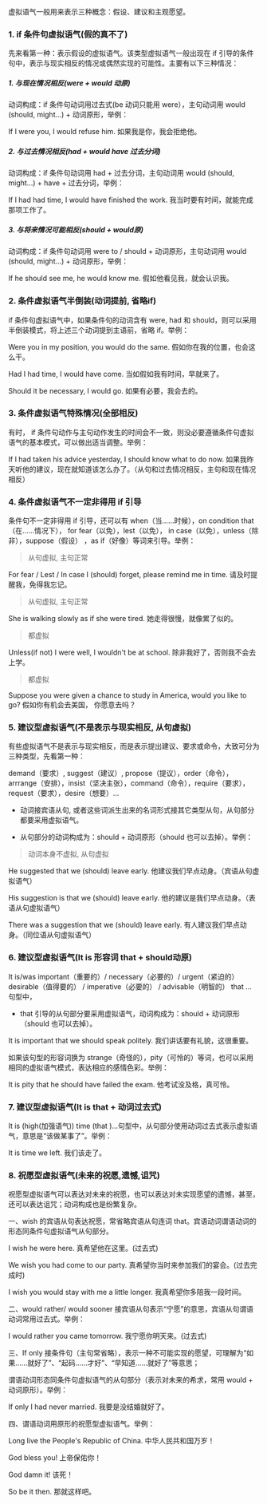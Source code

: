 虚拟语气一般用来表示三种概念：假设、建议和主观愿望。


### 1. if 条件句虚拟语气(假的真不了)

先来看第一种：表示假设的虚拟语气。该类型虚拟语气一般出现在 if 引导的条件句中，表示与现实相反的情况或偶然实现的可能性。主要有以下三种情况：


##### 1. 与现在情况相反(were + would 动原)

动词构成：if 条件句动词用过去式(be 动词只能用 were），主句动词用 would (should, might...) + 动词原形，举例：


If I were you, I would refuse him. 如果我是你，我会拒绝他。


##### 2. 与过去情况相反(had + would have 过去分词)

动词构成：if 条件句动词用 had + 过去分词，主句动词用 would (should, might...) + have + 过去分词，举例：


If I had had time, I would have finished the work. 我当时要有时间，就能完成那项工作了。


##### 3. 与将来情况可能相反(should + would原)

动词构成：if 条件句动词用 were to / should + 动词原形，主句动词用 would (should, might...) + 动词原形，举例：


If he should see me, he would know me. 假如他看见我，就会认识我。


### 2. 条件虚拟语气半倒装(动词提前, 省略if)

if 条件句虚拟语气中，如果条件句的动词含有 were, had 和 should，则可以采用半倒装模式，将上述三个动词提到主语前，省略 if。举例：


Were you in my position, you would do the same. 假如你在我的位置，也会这么干。


Had I had time, I would have come. 当如假如我有时间，早就来了。


Should it be necessary, I would go. 如果有必要，我会去的。



### 3. 条件虚拟语气特殊情况(全部相反)

有时， if 条件句动作与主句动作发生的时间会不一致，则没必要遵循条件句虚拟语气的基本模式，可以做出适当调整。举例：


If I had taken his advice yesterday, I should know what to do now. 如果我昨天听他的建议，现在就知道该怎么办了。（从句和过去情况相反，主句和现在情况相反）




### 4. 条件虚拟语气不一定非得用 if 引导

条件句不一定非得用 if 引导，还可以有 when（当……时候），on condition that（在……情况下）， for fear（以免），lest（以免）， in case（以免），unless（除非），suppose（假设） ，as if（好像）等词来引导。举例：

> 从句虚拟, 主句正常

For fear / Lest / In case   I (should) forget, please remind me in time. 请及时提醒我，免得我忘记。

> 从句虚拟, 主句正常

She is walking slowly as if she were tired. 她走得很慢，就像累了似的。


> 都虚拟

Unless(if not) I were well, I wouldn't be at school. 除非我好了，否则我不会去上学。

> 都虚拟

Suppose you were given a chance to study in America, would you like to go? 假如你有机会去美国， 你愿意去吗？





###  5. 建议型虚拟语气(不是表示与现实相反, 从句虚拟)


有些虚拟语气不是表示与现实相反，而是表示提出建议、要求或命令，大致可分为三种类型，先看第一种：


demand（要求）, suggest（建议）, propose（提议），order（命令），arrrange（安排），insist（坚决主张），command（命令），require（要求），request（要求），desire（想要）...


+ 动词接宾语从句, 或者这些词派生出来的名词形式接其它类型从句，从句部分都要采用虚拟语气。

+ 从句部分的动词构成为：should + 动词原形（should 也可以去掉）。举例：


> 动词本身不虚拟, 从句虚拟


He suggested that we (should) leave early. 他建议我们早点动身。（宾语从句虚拟语气）


His suggestion is that we (should) leave early. 他的建议是我们早点动身。（表语从句虚拟语气）


There was a suggestion that we (should) leave early. 有人建议我们早点动身。（同位语从句虚拟语气）






### 6. 建议型虚拟语气(It is 形容词 that + should动原)


It is/was important（重要的）/ necessary（必要的）/ urgent（紧迫的） desirable（值得要的） / imperative（必要的） / advisable（明智的） that ... 句型中，

+ that 引导的从句部分要采用虚拟语气，动词构成为：should + 动词原形（should 也可以去掉）。


It is important that we should speak politely. 我们讲话要有礼貌，这很重要。


如果该句型的形容词换为 strange（奇怪的），pity（可怜的）等词，也可以采用相同的虚拟语气模式，表达相应的感情色彩。举例：


It is pity that he should have failed the exam. 他考试没及格，真可怜。






### 7. 建议型虚拟语气(It is that + 动词过去式)


It is (high(加强语气)) time (that )...句型中，从句部分使用动词过去式表示虚拟语气，意思是“该做某事了”。举例：


It is time we left. 我们该走了。




### 8. 祝愿型虚拟语气(未来的祝愿,遗憾,诅咒)


祝愿型虚拟语气可以表达对未来的祝愿，也可以表达对未实现愿望的遗憾，甚至，还可以表达诅咒；动词构成也是纷繁复杂。


一、wish 的宾语从句表达祝愿，常省略宾语从句连词 that。宾语动词谓语动词的形态同条件句虚拟语气从句部分。


I wish he were here. 真希望他在这里。(过去式)


We wish you had come to our party. 真希望你当时来参加我们的宴会。(过去完成时)


I wish you would stay with me a little longer. 我真希望你多陪我一段时间。


二、would rather/ would sooner 接宾语从句表示“宁愿”的意思，宾语从句谓语动词常用过去式。举例：


I would rather you came tomorrow. 我宁愿你明天来。(过去式)


三、If only 接条件句（主句常省略），表示一种不可能实现的愿望，可理解为“如果……就好了”、“起码……才好”、“早知道……就好了”等意思；

谓语动词形态同条件句虚拟语气的从句部分（表示对未来的希求，常用 would + 动词原形）。举例：


If only I had never married. 我要是没结婚就好了。


四、谓语动词用原形的祝愿型虚拟语气。举例：


Long live the People's Republic of China. 中华人民共和国万岁！


God bless you! 上帝保佑你！


God damn it! 该死！


So be it then. 那就这样吧。


